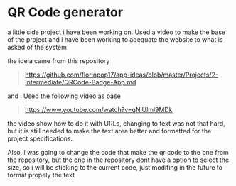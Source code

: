 # QR Code generator

a little side project i have been working on. Used a video to make the base of the project and i have been working to adequate the website to what is asked of the system

the ideia came from this repository
> https://github.com/florinpop17/app-ideas/blob/master/Projects/2-Intermediate/QRCode-Badge-App.md

and i Used the following video as base
>https://www.youtube.com/watch?v=qNiUlml9MDk

the video show how to do it with URLs, changing to text was not that hard, but it is still needed to make the text area better and formatted for the project specifications.

Also, i was going to change the code that make the qr code to the one from the repository, but the one in the repository dont have a option to select the size, so i will be sticking to the current code, just modifing in the future to format propely the text